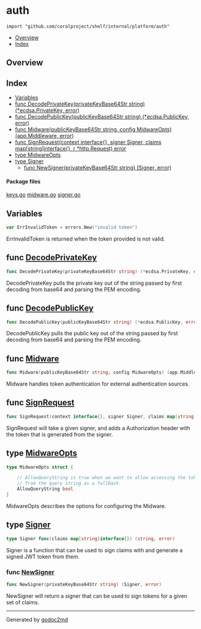 

# auth
`import "github.com/coralproject/shelf/internal/platform/auth"`

* [Overview](#pkg-overview)
* [Index](#pkg-index)

## <a name="pkg-overview">Overview</a>



## <a name="pkg-index">Index</a>
* [Variables](#pkg-variables)
* [func DecodePrivateKey(privateKeyBase64Str string) (*ecdsa.PrivateKey, error)](#DecodePrivateKey)
* [func DecodePublicKey(publicKeyBase64Str string) (*ecdsa.PublicKey, error)](#DecodePublicKey)
* [func Midware(publicKeyBase64Str string, config MidwareOpts) (app.Middleware, error)](#Midware)
* [func SignRequest(context interface{}, signer Signer, claims map[string]interface{}, r *http.Request) error](#SignRequest)
* [type MidwareOpts](#MidwareOpts)
* [type Signer](#Signer)
  * [func NewSigner(privateKeyBase64Str string) (Signer, error)](#NewSigner)


#### <a name="pkg-files">Package files</a>
[keys.go](/src/github.com/coralproject/shelf/internal/platform/auth/keys.go) [midware.go](/src/github.com/coralproject/shelf/internal/platform/auth/midware.go) [signer.go](/src/github.com/coralproject/shelf/internal/platform/auth/signer.go) 



## <a name="pkg-variables">Variables</a>
``` go
var ErrInvalidToken = errors.New("invalid token")
```
ErrInvalidToken is returned when the token provided is not valid.



## <a name="DecodePrivateKey">func</a> [DecodePrivateKey](/src/target/keys.go?s=1053:1129#L25)
``` go
func DecodePrivateKey(privateKeyBase64Str string) (*ecdsa.PrivateKey, error)
```
DecodePrivateKey pulls the private key out of the string passed by first
decoding from base64 and parsing the PEM encoding.



## <a name="DecodePublicKey">func</a> [DecodePublicKey](/src/target/keys.go?s=225:298#L2)
``` go
func DecodePublicKey(publicKeyBase64Str string) (*ecdsa.PublicKey, error)
```
DecodePublicKey pulls the public key out of the string passed by first
decoding from base64 and parsing the PEM encoding.



## <a name="Midware">func</a> [Midware](/src/target/midware.go?s=584:667#L15)
``` go
func Midware(publicKeyBase64Str string, config MidwareOpts) (app.Middleware, error)
```
Midware handles token authentication for external authentication
sources.



## <a name="SignRequest">func</a> [SignRequest](/src/target/signer.go?s=1062:1168#L29)
``` go
func SignRequest(context interface{}, signer Signer, claims map[string]interface{}, r *http.Request) error
```
SignRequest will take a given signer, and adds a Authorization header
with the token that is generated from the signer.




## <a name="MidwareOpts">type</a> [MidwareOpts](/src/target/midware.go?s=333:502#L6)
``` go
type MidwareOpts struct {

    // AllowQueryString is true when we want to allow accessing the tokenString
    // from the query string as a fallback.
    AllowQueryString bool
}
```
MidwareOpts describes the options for configuring the Midware.










## <a name="Signer">type</a> [Signer](/src/target/signer.go?s=248:311#L4)
``` go
type Signer func(claims map[string]interface{}) (string, error)
```
Signer is a function that can be used to sign claims with and generate a
signed JWT token from them.







### <a name="NewSigner">func</a> [NewSigner](/src/target/signer.go?s=409:467#L8)
``` go
func NewSigner(privateKeyBase64Str string) (Signer, error)
```
NewSigner will return a signer that can be used to sign tokens for a given
set of claims.









- - -
Generated by [godoc2md](http://godoc.org/github.com/davecheney/godoc2md)
